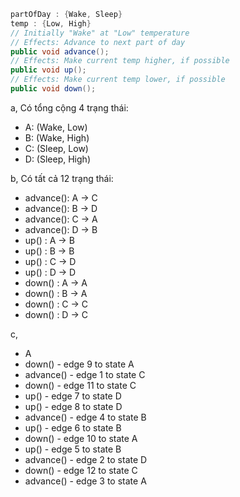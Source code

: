 ```java
partOfDay : {Wake, Sleep}
temp : {Low, High}
// Initially "Wake" at "Low" temperature
// Effects: Advance to next part of day
public void advance();
// Effects: Make current temp higher, if possible
public void up();
// Effects: Make current temp lower, if possible
public void down();
```

a,
Có tổng cộng 4 trạng thái:
- A: (Wake, Low)  
- B: (Wake, High)  
- C: (Sleep, Low)  
- D: (Sleep, High)

b,
Có tất cả 12 trạng thái:
- advance(): A -> C
- advance(): B -> D
- advance(): C -> A
- advance(): D -> B
- up() : A -> B
- up() : B -> B
- up() : C -> D
- up() : D -> D
- down() : A -> A
- down() : B -> A
- down() : C -> C
- down() : D -> C

c,
- A
- down() - edge 9 to state A
- advance() - edge 1 to state C
- down() - edge 11 to state C
- up() - edge 7 to state D
- up() - edge 8 to state D
- advance() - edge 4 to state B
- up() - edge 6 to state B
- down() - edge 10 to state A
- up() - edge 5 to state B
- advance() - edge 2 to state D
- down() - edge 12 to state C
- advance() - edge 3 to state A